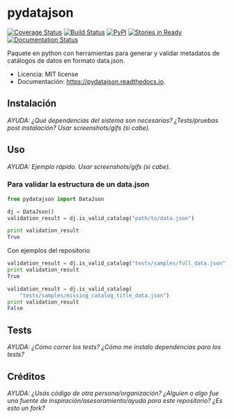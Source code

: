 pydatajson
===

[![Coverage Status](https://coveralls.io/repos/github/datosgobar/pydatajson/badge.svg?branch=master)](https://coveralls.io/github/datosgobar/pydatajson?branch=master)
[![Build Status](https://travis-ci.org/datosgobar/pydatajson.svg?branch=master)](https://travis-ci.org/datosgobar/pydatajson)
[![PyPI](https://badge.fury.io/py/pydatajson.svg)](http://badge.fury.io/py/pydatajson)
[![Stories in Ready](https://badge.waffle.io/datosgobar/pydatajson.png?label=ready&title=Ready)](https://waffle.io/datosgobar/pydatajson)
[![Documentation Status](http://readthedocs.org/projects/pydatajson/badge/?version=latest)](http://data-cleaner.readthedocs.org/en/latest/?badge=latest)

Paquete en python con herramientas para generar y validar metadatos de catálogos de datos en formato data.json.


* Licencia: MIT license
* Documentación: https://pydatajson.readthedocs.io.


## Instalación

*AYUDA: ¿Qué dependencias del sistema son necesarias? ¿Tests/pruebas post instalación? Usar screenshots/gifs (si cabe).*

## Uso
*AYUDA: Ejemplo rápido. Usar screenshots/gifs (si cabe).*

### Para validar la estructura de un data.json

```python
from pydatajson import DataJson

dj = DataJson()
validation_result = dj.is_valid_catalog("path/to/data.json")

print validation_result
True
```

Con ejemplos del repositorio

```python
validation_result = dj.is_valid_catalog("tests/samples/full_data.json")
print validation_result
True

validation_result = dj.is_valid_catalog(
    "tests/samples/missing_catalog_title_data.json")
print validation_result
False
```

## Tests

*AYUDA: ¿Cómo correr los tests? ¿Cómo me instalo dependencias para los tests?*

## Créditos

*AYUDA: ¿Usás código de otra persona/organización? ¿Alguien o algo fue una fuente de inspiración/asesoramiento/ayuda para este repositorio? ¿Es esto un fork?*
